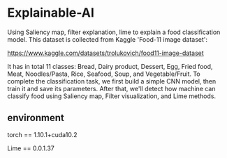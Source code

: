 # Explainable-AI
Using Saliency map, filter explanation, lime to explain a food classification model. This dataset is collected from Kaggle 'Food-11 image dataset':

https://www.kaggle.com/datasets/trolukovich/food11-image-dataset 

It has in total 11 classes: Bread, Dairy product, Dessert, Egg, Fried food, Meat, Noodles/Pasta, Rice, Seafood, Soup, and Vegetable/Fruit. To complete the classification task, we first build a simple CNN model, then train it and save its parameters. After that, we'll detect how machine can classify food using Saliency map, Filter visualization, and Lime methods.

## environment
torch == 1.10.1+cuda10.2

Lime == 0.0.1.37
